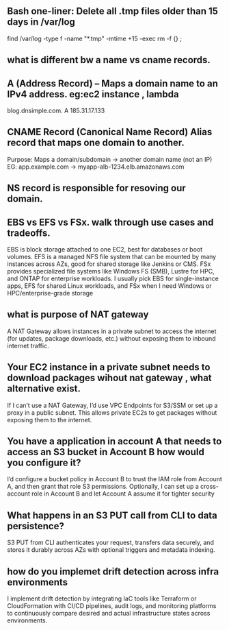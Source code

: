 ## Bash one-liner: Delete all .tmp files older than 15 days in /var/log

find /var/log -type f -name "*.tmp" -mtime +15 -exec rm -f {} \;

## what is different bw a name vs cname records.

## A (Address Record) – Maps a domain name to an IPv4 address. eg:ec2 instance , lambda

blog.dnsimple.com.     A        185.31.17.133

## CNAME Record (Canonical Name Record) Alias record that maps one domain to another.

Purpose: Maps a domain/subdomain → another domain name (not an IP)   EG:  app.example.com → myapp-alb-1234.elb.amazonaws.com

## NS record is responsible for resoving our domain.  

## EBS vs EFS vs FSx. walk through use cases and tradeoffs.

EBS is block storage attached to one EC2, best for databases or boot volumes. EFS is a managed NFS file system that can be mounted by many instances across AZs, good for shared storage like Jenkins or CMS. FSx provides specialized file systems like Windows FS (SMB), Lustre for HPC, and ONTAP for enterprise workloads. I usually pick EBS for single-instance apps, EFS for shared Linux workloads, and FSx when I need Windows or HPC/enterprise-grade storage

## what is purpose of NAT gateway
A NAT Gateway allows instances in a private subnet to access the internet (for updates, package downloads, etc.) without exposing them to inbound internet traffic.  

## Your EC2 instance in a private subnet needs to download packages wihout nat gateway , what alternative exist.

If I can’t use a NAT Gateway, I’d use VPC Endpoints for S3/SSM or set up a proxy in a public subnet. This allows private EC2s to get packages without exposing them to the internet.

## You have a application in account A that needs to access an S3 bucket in Account B how would you configure it?

I’d configure a bucket policy in Account B to trust the IAM role from Account A, and then grant that role S3 permissions. Optionally,
I can set up a cross-account role in Account B and let Account A assume it for tighter security

## What happens in an S3 PUT call from CLI to data persistence?

S3 PUT from CLI authenticates your request, transfers data securely, and stores it durably across AZs with optional triggers and metadata indexing.

## how do you implemet drift detection across infra environments  

I implement drift detection by integrating IaC tools like Terraform or CloudFormation with CI/CD pipelines, audit logs, and monitoring platforms to continuously compare desired and actual infrastructure states across environments.


